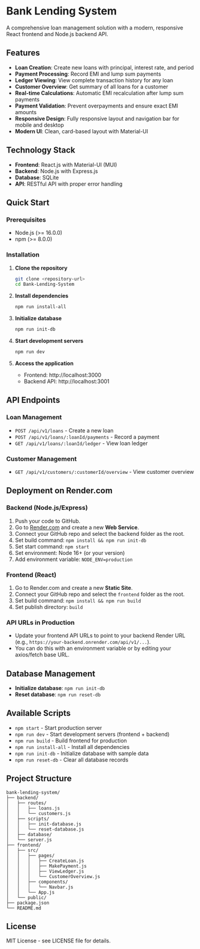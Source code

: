 # Bank Lending System

A comprehensive loan management solution with a modern, responsive React frontend and Node.js backend API.

## Features

- **Loan Creation**: Create new loans with principal, interest rate, and period
- **Payment Processing**: Record EMI and lump sum payments
- **Ledger Viewing**: View complete transaction history for any loan
- **Customer Overview**: Get summary of all loans for a customer
- **Real-time Calculations**: Automatic EMI recalculation after lump sum payments
- **Payment Validation**: Prevent overpayments and ensure exact EMI amounts
- **Responsive Design**: Fully responsive layout and navigation bar for mobile and desktop
- **Modern UI**: Clean, card-based layout with Material-UI

## Technology Stack

- **Frontend**: React.js with Material-UI (MUI)
- **Backend**: Node.js with Express.js
- **Database**: SQLite
- **API**: RESTful API with proper error handling

## Quick Start

### Prerequisites
- Node.js (>= 16.0.0)
- npm (>= 8.0.0)

### Installation

1. **Clone the repository**
   ```bash
   git clone <repository-url>
   cd Bank-Lending-System
   ```

2. **Install dependencies**
   ```bash
   npm run install-all
   ```

3. **Initialize database**
   ```bash
   npm run init-db
   ```

4. **Start development servers**
   ```bash
   npm run dev
   ```

5. **Access the application**
   - Frontend: http://localhost:3000
   - Backend API: http://localhost:3001

## API Endpoints

### Loan Management
- `POST /api/v1/loans` - Create a new loan
- `POST /api/v1/loans/:loanId/payments` - Record a payment
- `GET /api/v1/loans/:loanId/ledger` - View loan ledger

### Customer Management
- `GET /api/v1/customers/:customerId/overview` - View customer overview

## Deployment on Render.com

### Backend (Node.js/Express)
1. Push your code to GitHub.
2. Go to [Render.com](https://render.com/) and create a new **Web Service**.
3. Connect your GitHub repo and select the backend folder as the root.
4. Set build command: `npm install && npm run init-db`
5. Set start command: `npm start`
6. Set environment: Node 16+ (or your version)
7. Add environment variable: `NODE_ENV=production`

### Frontend (React)
1. Go to Render.com and create a new **Static Site**.
2. Connect your GitHub repo and select the `frontend` folder as the root.
3. Set build command: `npm install && npm run build`
4. Set publish directory: `build`

### API URLs in Production
- Update your frontend API URLs to point to your backend Render URL (e.g., `https://your-backend.onrender.com/api/v1/...`).
- You can do this with an environment variable or by editing your axios/fetch base URL.

## Database Management
- **Initialize database**: `npm run init-db`
- **Reset database**: `npm run reset-db`

## Available Scripts
- `npm start` - Start production server
- `npm run dev` - Start development servers (frontend + backend)
- `npm run build` - Build frontend for production
- `npm run install-all` - Install all dependencies
- `npm run init-db` - Initialize database with sample data
- `npm run reset-db` - Clear all database records

## Project Structure

```
bank-lending-system/
├── backend/
│   ├── routes/
│   │   ├── loans.js
│   │   └── customers.js
│   ├── scripts/
│   │   ├── init-database.js
│   │   └── reset-database.js
│   ├── database/
│   └── server.js
├── frontend/
│   ├── src/
│   │   ├── pages/
│   │   │   ├── CreateLoan.js
│   │   │   ├── MakePayment.js
│   │   │   ├── ViewLedger.js
│   │   │   └── CustomerOverview.js
│   │   ├── components/
│   │   │   └── Navbar.js
│   │   └── App.js
│   └── public/
├── package.json
└── README.md
```

## License
MIT License - see LICENSE file for details. 
